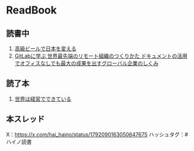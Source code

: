 # ReadBook
## 読書中
1. [高級ビールで日本を変える](https://github.com/haino357/ReadBook/issues/11)
2. [GitLabに学ぶ 世界最先端のリモート組織のつくりかた ドキュメントの活用でオフィスなしでも最大の成果を出すグローバル企業のしくみ](https://github.com/haino357/ReadBook/issues/9)

## 読了本
1. [世界は経営でできている](https://github.com/haino357/ReadBook/issues/8)

## 本スレッド
X：https://x.com/hai_haino/status/1792090163050647675
ハッシュタグ：#ハイノ読書